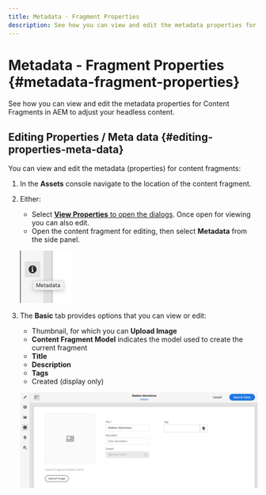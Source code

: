 ```yaml
---
title: Metadata - Fragment Properties
description: See how you can view and edit the metadata properties for Content Fragments in AEM to adjust your headless content.
---
```


# Metadata - Fragment Properties {#metadata-fragment-properties}

See how you can view and edit the metadata properties for Content Fragments in AEM to adjust your headless content.

## Editing Properties / Meta data {#editing-properties-meta-data}

You can view and edit the metadata (properties) for content fragments:

1. In the **Assets** console navigate to the location of the content fragment.
2. Either:

    * Select [**View Properties** to open the dialogs](/help/assets/manage-digital-assets.md#editing-properties). Once open for viewing you can also edit.
    * Open the content fragment for editing, then select **Metadata** from the side panel.

   ![metadata](assets/cfm-metadata-01.png)

3. The **Basic** tab provides options that you can view or edit:

    * Thumbnail, for which you can **Upload Image**
    * **Content Fragment Model** indicates the model used to create the current fragment
    * **Title**
    * **Description**
    * **Tags**
    * Created (display only)

   ![metadata](assets/cfm-metadata-02.png)
